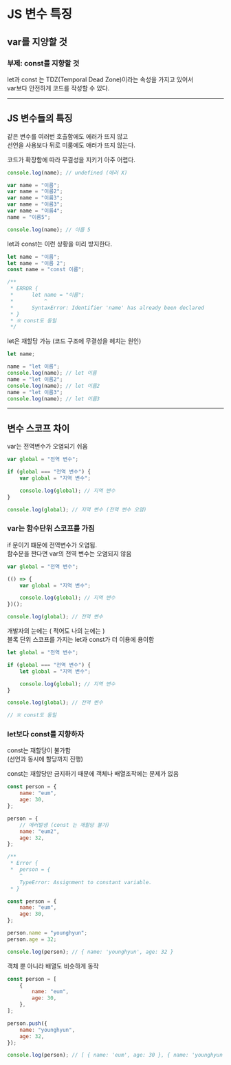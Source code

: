 # JS 변수 특징

## var를 지양할 것

### 부제: const를 지향할 것

let과 const 는 TDZ(Temporal Dead Zone)이라는 속성을 가지고 있어서  
var보다 안전하게 코드를 작성할 수 있다.

---

## JS 변수들의 특징

같은 변수를 여러번 호출함에도 에러가 뜨지 않고  
선언을 사용보다 뒤로 미룸에도 애러가 뜨지 않는다.

코드가 확장함에 따라 무결성을 지키기 아주 어렵다.

```javascript
console.log(name); // undefined (에러 X)

var name = "이름";
var name = "이름2";
var name = "이름3";
var name = "이름3";
var name = "이름4";
name = "이름5";

console.log(name); // 이름 5
```

let과 const는 이런 상황을 미리 방지한다.

```javascript
let name = "이름";
let name = "이름 2";
const name = "const 이름";

/**
 * ERROR {
 *      let name = "이름";
 *          ^
 *      SyntaxError: Identifier 'name' has already been declared
 * }
 * ※ const도 동일
 */
```

let은 재할당 가능 (코드 구조에 무결성을 헤치는 원인)

```javascript
let name;

name = "let 이름";
console.log(name); // let 이름
name = "let 이름2";
console.log(name); // let 이름2
name = "let 이름3";
console.log(name); // let 이름3
```

---

## 변수 스코프 차이

var는 전역변수가 오염되기 쉬움

```javascript
var global = "전역 변수";

if (global === "전역 변수") {
    var global = "지역 변수";

    console.log(global); // 지역 변수
}

console.log(global); // 지역 변수 (전역 변수 오염)
```

### var는 함수단위 스코프를 가짐

if 문이기 떄문에 전역변수가 오염됨.  
함수문을 짠다면 var의 전역 변수는 오염되지 않음

```javascript
var global = "전역 변수";

(() => {
    var global = "지역 변수";

    console.log(global); // 지역 변수
})();

console.log(global); // 전역 변수
```

개발자의 눈에는 ( 적어도 나의 눈에는 )  
블록 단위 스코프를 가지는 let과 const가 더 이용에 용이함

```javascript
let global = "전역 변수";

if (global === "전역 변수") {
    let global = "지역 변수";

    console.log(global); // 지역 변수
}

console.log(global); // 전역 변수

// ※ const도 동일
```

### let보다 const를 지향하자

const는 재할당이 불가함  
(선언과 동시에 할당까지 진행)

const는 재할당만 금지하기 때문에
객체나 배열조작에는 문제가 없음

```javascript
const person = {
    name: "eum",
    age: 30,
};

person = {
    // 에러발생 (const 는 재할당 불가)
    name: "eum2",
    age: 32,
};

/**
 * Error {
 *  person = {
    ^
    TypeError: Assignment to constant variable.
 * }

```

```javascript
const person = {
    name: "eum",
    age: 30,
};

person.name = "younghyun";
person.age = 32;

console.log(person); // { name: 'younghyun', age: 32 }
```

객체 뿐 아니라 배열도 비슷하게 동작

```javascript
const person = [
    {
        name: "eum",
        age: 30,
    },
];

person.push({
    name: "younghyun",
    age: 32,
});

console.log(person); // [ { name: 'eum', age: 30 }, { name: 'younghyun', age: 32 } ]
```
